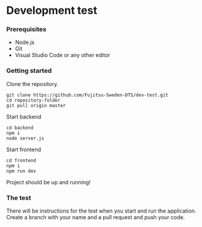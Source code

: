 # Development test

### Prerequisites

- Node.js
- Git
- Visual Studio Code or any other editor

### Getting started

Clone the repository.

```
git clone https://github.com/Fujitsu-Sweden-DTS/dev-test.git
cd repository-folder
git pull origin master
```

Start backend

```
cd backend
npm i
node server.js
```

Start frontend

```
cd frontend
npm i
npm run dev
```

Project should be up and running!

### The test

There will be instructions for the test when you start and run the application. Create a branch with your name and a pull request and push your code.
